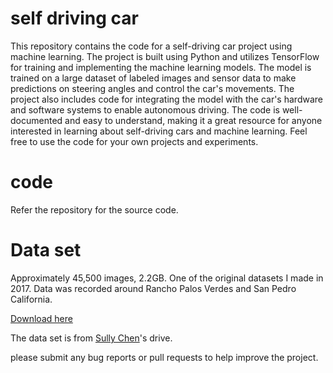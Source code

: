 # self driving car
This repository contains the code for a self-driving car project using machine learning. The project is built using Python and utilizes TensorFlow for training and implementing the machine learning models. The model is trained on a large dataset of labeled images and sensor data to make predictions on steering angles and control the car's movements. The project also includes code for integrating the model with the car's hardware and software systems to enable autonomous driving. The code is well-documented and easy to understand, making it a great resource for anyone interested in learning about self-driving cars and machine learning. Feel free to use the code for your own projects and experiments. 
# code
Refer the repository for the source code.
# Data set
Approximately 45,500 images, 2.2GB. One of the original datasets I made in 2017. 
Data was recorded around Rancho Palos Verdes and San Pedro California.

[Download here](https://drive.google.com/file/d/1Ue4XohCOV5YXy57S_5tDfCVqzLr101M7/view)

The data set is from [Sully Chen](https://github.com/SullyChen)'s drive.

please submit any bug reports or pull requests to help improve the project.
